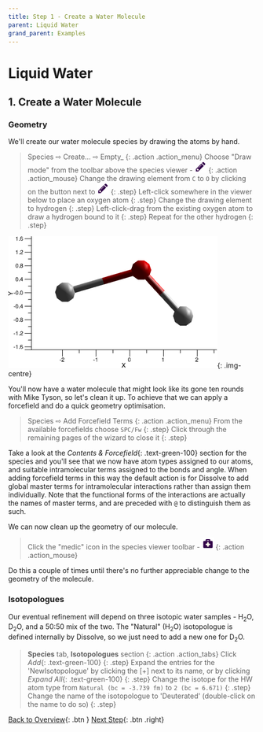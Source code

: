 ```yaml
---
title: Step 1 - Create a Water Molecule
parent: Liquid Water
grand_parent: Examples
---
```

# Liquid Water

## 1. Create a Water Molecule

### Geometry

We'll create our water molecule species by drawing the atoms by hand.

> Species &#8680; Create... &#8680; Empty_
{: .action .action_menu}
> Choose "Draw mode" from the toolbar above the species viewer - ![Draw mode](../icons/viewer_edit.png)
{: .action .action_mouse}
> Change the drawing element from `C` to `O` by clicking on the button next to ![Draw mode](../icons/viewer_edit.png)
{: .step}
> Left-click somewhere in the viewer below to place an oxygen atom
{: .step}
> Change the drawing element to hydrogen
{: .step}
> Left-click-drag from the existing oxygen atom to draw a hydrogen bound to it
{: .step}
> Repeat for the other hydrogen
{: .step}

![Very bad water](badwater.png){: .img-centre}

You'll now have a water molecule that might look like its gone ten rounds with Mike Tyson, so let's clean it up. To achieve that we can apply a forcefield and do a quick geometry optimisation.

> Species &#8680; Add Forcefield Terms
{: .action .action_menu}
> From the available forcefields choose `SPC/Fw`
{: .step}
> Click through the remaining pages of the wizard to close it
{: .step}

Take a look at the _Contents & Forcefield_{: .text-green-100} section for the species and you'll see that we now have atom types assigned to our atoms, and suitable intramolecular terms assigned to the bonds and angle. When adding forcefield terms in this way the default action is for Dissolve to add global master terms for intramolecular interactions rather than assign them individually. Note that the functional forms of the interactions are actually the names of master terms, and are preceded with `@` to distinguish them as such.

We can now clean up the geometry of our molecule.

> Click the "medic" icon in the species viewer toolbar - ![Medic - Geometry optimise the current species](../icons/viewer_medic.png)
{: .action .action_mouse}

Do this a couple of times until there's no further appreciable change to the geometry of the molecule.

### Isotopologues

Our eventual refinement will depend on three isotopic water samples - H<sub>2</sub>O, D<sub>2</sub>O, and a 50:50 mix of the two. The "Natural" (H<sub>2</sub>O) isotopologue is defined internally by Dissolve, so we just need to add a new one for D<sub>2</sub>O.

> **Species** tab, **Isotopologues** section
{: .action .action_tabs}
> Click _Add_{: .text-green-100}
{: .step}
> Expand the entries for the 'NewIsotopologue' by clicking the [+] next to its name, or by clicking _Expand All_{: .text-green-100}
{: .step}
> Change the isotope for the HW atom type from `Natural (bc = -3.739 fm)` to `2 (bc = 6.671)`
{: .step}
> Change the name of the isotopologue to 'Deuterated' (double-click on the name to do so)
{: .step}

[Back to Overview](index.md){: .btn }   [Next Step](step2.md){: .btn .right}
